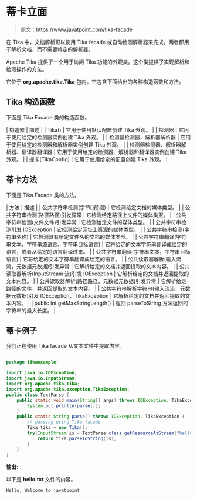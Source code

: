 # 蒂卡立面

> 原文：<https://www.javatpoint.com/tika-facade>

在 Tika 中，文档解析可以使用 Tika facade 或自动检测解析器来完成。两者都用于解析文档，而不需要特定的解析器。

Apache Tika 提供了一个用于访问 Tika 功能的外观类。这个类提供了实现解析和检测操作的方法。

它位于 **org.apache.tika.Tika** 包内。它包含下面给出的各种构造函数和方法。

## Tika 构造函数

下面是 Tika Facade 类的构造函数。

| 构造器 | 描述 |
| Tika() | 它用于使用默认配置创建 Tika 外观。 |
| 探测器 | 它用于使用给定的检测器实例创建 Tika 外观。 |
| 检测器检测器，解析器解析器 | 它用于使用给定的检测器和解析器实例创建 Tika 外观。 |
| 检测器检测器、解析器解析器、翻译器翻译器 | 它用于使用给定的检测器、解析器和翻译器实例创建 Tika 外观。 |
| 提卡(TikaConfig) | 它用于使用给定的配置创建 Tika 外观。 |

## 蒂卡方法

下面是 Tika Facade 类的方法。

| 方法 | 描述 |
| 公共字符串检测(字节[]前缀) | 它检测给定文档的媒体类型。 |
| 公共字符串检测(路径路径)引发异常 | 它检测给定路径上文件的媒体类型。 |
| 公共字符串检测(文件文件)引发异常 | 它检测给定文件的媒体类型。 |
| 公共字符串检测引发 IOException | 它检测给定网址上资源的媒体类型。 |
| 公共字符串检测(字符串名称) | 它检测具有给定文件名的文档的媒体类型。 |
| 公共字符串翻译(字符串文本、字符串源语言、字符串目标语言) | 它将给定的文本字符串翻译成给定的语言，或者从给定的语言翻译过来。 |
| 公共字符串翻译(字符串文本，字符串目标语言) | 它将给定的文本字符串翻译成给定的语言。 |
| 公共读取器解析(输入流流，元数据元数据)引发异常 | 它解析给定的文档并返回提取的文本内容。 |
| 公共读取器解析(InputStream 流)引发 IOException | 它解析给定的文档并返回提取的文本内容。 |
| 公共读取器解析(路径路径，元数据元数据)引发异常 | 它解析给定路径的文件，并返回提取的文本内容。 |
| 公共字符串解析字符串(输入流流，元数据元数据)引发 IOException，TikaException | 它解析给定的文档并返回提取的文本内容。 |
| public int getMaxStringLength() | 返回 parseToString 方法返回的字符串的最大长度。 |

## 蒂卡例子

我们正在使用 Tika facade 从文本文件中提取内容。

```java

package tikaexample;

import java.io.IOException;
import java.io.InputStream;
import org.apache.tika.Tika;
import org.apache.tika.exception.TikaException;
public class TextParse {
	public static void main(String[] args) throws IOException, TikaException {
		System.out.println(parse());
	}
	public static String parse() throws IOException, TikaException {
		// parsing using Tika facade
		Tika tika = new Tika(); 
		try(InputStream is = TextParse.class.getResourceAsStream("hello.txt")){
			return tika.parseToString(is);
		}
	}
}

```

**输出:**

以下是 **hello.txt** 文件的内容。

```java
Hello, Welcome to javatpoint

```